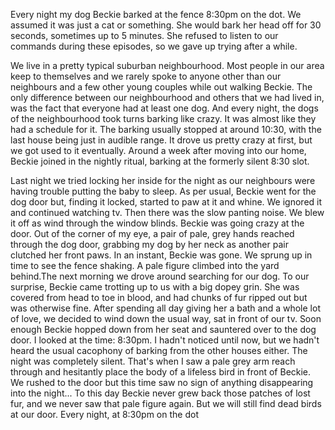 Every night my dog Beckie barked at the fence 8:30pm on the dot. We assumed it was just a cat or something. She would bark her head off for 30 seconds, sometimes up to 5 minutes.  She refused to listen to our commands during these episodes, so we gave up trying after a while. 

We live in a pretty typical suburban neighbourhood. Most people in our area keep to themselves and we rarely spoke to anyone other than our neighbours and a few other young couples while out walking Beckie.  The only difference between our neighbourhood and others that we had lived in, was the fact that everyone had at least one dog. And every night, the dogs of the neighbourhood took turns barking like crazy. It was almost like they had a schedule for it. The barking usually stopped at around 10:30, with the last house being just in audible range.  It drove us pretty crazy at first, but we got used to it eventually. Around a week after moving into our home, Beckie joined in the nightly ritual, barking at the formerly silent 8:30 slot. 

Last night we tried locking her inside for the night as our neighbours were having trouble putting the baby to sleep. As per usual, Beckie went for the dog door but, finding it locked, started to paw at it and whine. We ignored it and continued watching tv. Then there was the slow panting noise. We blew it off as wind through the window blinds. Beckie was going crazy at the door. Out of the corner of my eye, a pair of pale, grey hands reached through the dog door, grabbing my dog by her neck as another pair clutched her front paws. In an instant, Beckie was gone. We sprung up in time to see the fence shaking. A pale figure climbed into the yard behind.The next morning we drove around searching for our dog. To our surprise, Beckie came trotting up to us with a big dopey grin. She was covered from head to toe in blood, and had chunks of fur ripped out but was otherwise fine. After spending all day giving her a bath and a whole lot of love, we decided to wind down the usual way, sat in front of our tv. Soon enough Beckie hopped down from her seat and sauntered over to the dog door. I looked at the time: 8:30pm. I hadn't noticed until now, but we hadn't heard the usual cacophony of barking from the other houses either. The night was completely silent. That's when I saw a pale grey arm reach through and hesitantly place the body of a lifeless bird in front of Beckie. We rushed to the door but this time saw no sign of anything disappearing into the night... To this day Beckie never grew back those patches of lost fur, and we never saw that pale figure again. But we will still find dead birds at our door. Every night, at 8:30pm on the dot